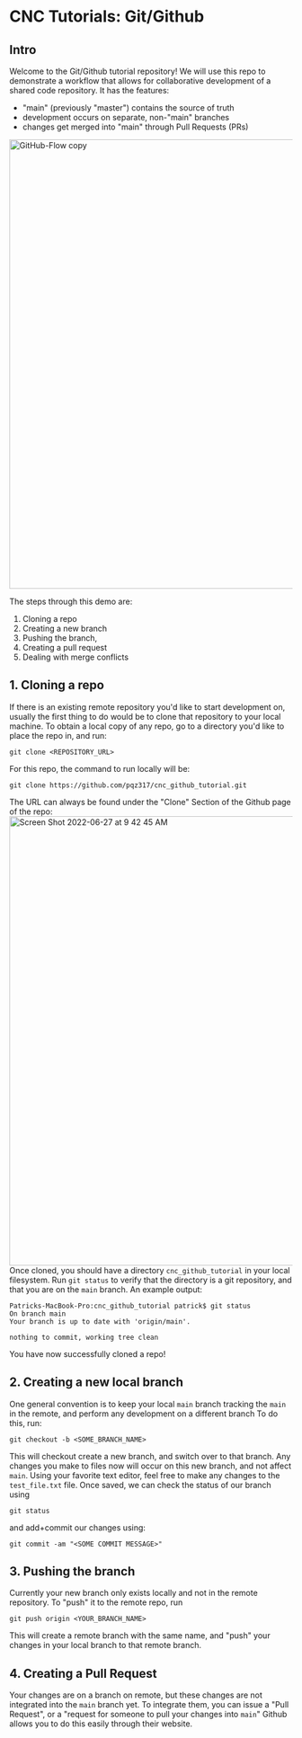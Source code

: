 # CNC Tutorials: Git/Github

## Intro
Welcome to the Git/Github tutorial repository! We will use this repo to demonstrate a workflow that allows for collaborative development of a shared code repository. It has the features:
- "main" (previously "master") contains the source of truth
- development occurs on separate, non-"main" branches
- changes get merged into "main" through Pull Requests (PRs)
<img width="800" alt="GitHub-Flow copy" src="https://user-images.githubusercontent.com/97498519/176041670-c7b471b6-1b25-43c8-9c8f-b7c57b80bd77.png">

The steps through this demo are:
1. Cloning a repo
2. Creating a new branch
3. Pushing the branch, 
4. Creating a pull request
5. Dealing with merge conflicts

## 1. Cloning a repo
If there is an existing remote repository you'd like to start development on, usually the first thing to do would be to clone that repository to your local machine. 
To obtain a local copy of any repo, go to a directory you'd like to place the repo in, and run: 
```
git clone <REPOSITORY_URL>
```
For this repo, the command to run locally will be: 
```
git clone https://github.com/pqz317/cnc_github_tutorial.git
```
The URL can always be found under the "Clone" Section of the Github page of the repo: 
<img width="800" alt="Screen Shot 2022-06-27 at 9 42 45 AM" src="https://user-images.githubusercontent.com/97498519/175992957-a6794a57-b257-474e-b2ef-73859bfe40d2.png">
Once cloned, you should have a directory `cnc_github_tutorial` in your local filesystem. Run `git status` to verify that the directory is a git repository, and that you are on the `main` branch. An example output: 
```
Patricks-MacBook-Pro:cnc_github_tutorial patrick$ git status
On branch main
Your branch is up to date with 'origin/main'.

nothing to commit, working tree clean
```
You have now successfully cloned a repo!

## 2. Creating a new local branch
One general convention is to keep your local `main` branch tracking the `main` in the remote, and perform any development on a different branch
To do this, run:
```
git checkout -b <SOME_BRANCH_NAME>
```
This will checkout create a new branch, and switch over to that branch. Any changes you make to files now will occur on this new branch, and not affect `main`. Using your favorite text editor, feel free to make any changes to the `test_file.txt` file. 
Once saved, we can check the status of our branch using 
```
git status
```
and add+commit our changes using: 
```
git commit -am "<SOME COMMIT MESSAGE>"
```

## 3. Pushing the branch
Currently your new branch only exists locally and not in the remote repository. To "push" it to the remote repo, run
```
git push origin <YOUR_BRANCH_NAME>
```
This will create a remote branch with the same name, and "push" your changes in your local branch to that remote branch. 

## 4. Creating a Pull Request
Your changes are on a branch on remote, but these changes are not integrated into the `main` branch yet. To integrate them, you can issue a "Pull Request", or a "request for someone to pull your changes into `main`"
Github allows you to do this easily through their website. 

